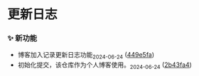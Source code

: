 # 更新日志

### ✨ 新功能

* 博客加入记录更新日志功能<sub style="color: var(--vp-c-gray)">2024-06-24</sub> ([449e5fa](https://github.com/MagicGopher/blog-test/commit/449e5faeae96936aaa0ee398eb5e2e5d42325d3a))
* 初始化提交，该仓库作为个人博客使用。<sub style="color: var(--vp-c-gray)">2024-06-24</sub> ([2b43fa4](https://github.com/MagicGopher/blog-test/commit/2b43fa46129e3232913939f1a966e92818f46f5a))



